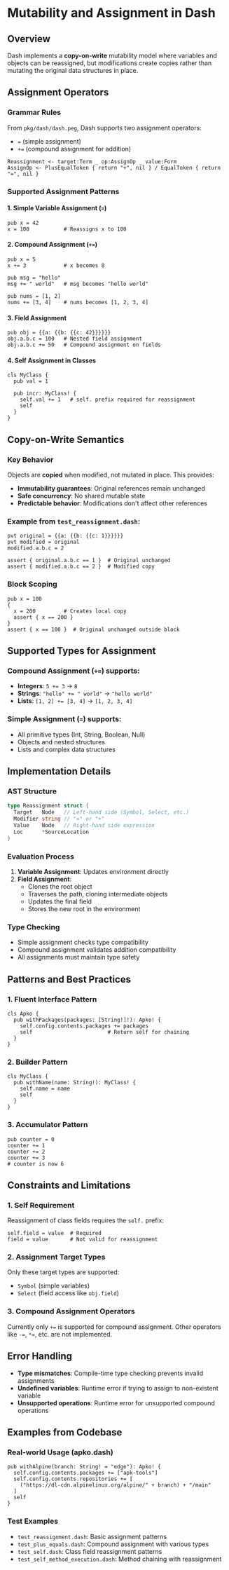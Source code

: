 # Mutability and Assignment in Dash

## Overview
Dash implements a **copy-on-write** mutability model where variables and objects can be reassigned, but modifications create copies rather than mutating the original data structures in place.

## Assignment Operators

### Grammar Rules
From `pkg/dash/dash.peg`, Dash supports two assignment operators:
- `=` (simple assignment)
- `+=` (compound assignment for addition)

```peg
Reassignment <- target:Term _ op:AssignOp _ value:Form
AssignOp <- PlusEqualToken { return "+", nil } / EqualToken { return "=", nil }
```

### Supported Assignment Patterns

#### 1. Simple Variable Assignment (`=`)
```dash
pub x = 42
x = 100           # Reassigns x to 100
```

#### 2. Compound Assignment (`+=`)
```dash
pub x = 5
x += 3            # x becomes 8

pub msg = "hello"
msg += " world"   # msg becomes "hello world"

pub nums = [1, 2]
nums += [3, 4]    # nums becomes [1, 2, 3, 4]
```

#### 3. Field Assignment
```dash
pub obj = {{a: {{b: {{c: 42}}}}}}
obj.a.b.c = 100   # Nested field assignment
obj.a.b.c += 50   # Compound assignment on fields
```

#### 4. Self Assignment in Classes
```dash
cls MyClass {
  pub val = 1
  
  pub incr: MyClass! {
    self.val += 1   # self. prefix required for reassignment
    self
  }
}
```

## Copy-on-Write Semantics

### Key Behavior
Objects are **copied** when modified, not mutated in place. This provides:
- **Immutability guarantees**: Original references remain unchanged
- **Safe concurrency**: No shared mutable state
- **Predictable behavior**: Modifications don't affect other references

### Example from `test_reassignment.dash`:
```dash
pvt original = {{a: {{b: {{c: 1}}}}}}
pvt modified = original
modified.a.b.c = 2

assert { original.a.b.c == 1 }  # Original unchanged
assert { modified.a.b.c == 2 }  # Modified copy
```

### Block Scoping
```dash
pub x = 100
{
  x = 200         # Creates local copy
  assert { x == 200 }
}
assert { x == 100 }  # Original unchanged outside block
```

## Supported Types for Assignment

### Compound Assignment (`+=`) supports:
- **Integers**: `5 += 3` → `8`
- **Strings**: `"hello" += " world"` → `"hello world"`
- **Lists**: `[1, 2] += [3, 4]` → `[1, 2, 3, 4]`

### Simple Assignment (`=`) supports:
- All primitive types (Int, String, Boolean, Null)
- Objects and nested structures
- Lists and complex data structures

## Implementation Details

### AST Structure
```go
type Reassignment struct {
  Target   Node   // Left-hand side (Symbol, Select, etc.)
  Modifier string // "=" or "+"
  Value    Node   // Right-hand side expression
  Loc      *SourceLocation
}
```

### Evaluation Process
1. **Variable Assignment**: Updates environment directly
2. **Field Assignment**: 
   - Clones the root object
   - Traverses the path, cloning intermediate objects
   - Updates the final field
   - Stores the new root in the environment

### Type Checking
- Simple assignment checks type compatibility
- Compound assignment validates addition compatibility
- All assignments must maintain type safety

## Patterns and Best Practices

### 1. Fluent Interface Pattern
```dash
cls Apko {
  pub withPackages(packages: [String!]!): Apko! {
    self.config.contents.packages += packages
    self                        # Return self for chaining
  }
}
```

### 2. Builder Pattern
```dash
cls MyClass {
  pub withName(name: String!): MyClass! {
    self.name = name
    self
  }
}
```

### 3. Accumulator Pattern
```dash
pub counter = 0
counter += 1
counter += 2
counter += 3
# counter is now 6
```

## Constraints and Limitations

### 1. Self Requirement
Reassignment of class fields requires the `self.` prefix:
```dash
self.field = value  # Required
field = value       # Not valid for reassignment
```

### 2. Assignment Target Types
Only these target types are supported:
- `Symbol` (simple variables)
- `Select` (field access like `obj.field`)

### 3. Compound Assignment Operators
Currently only `+=` is supported for compound assignment. Other operators like `-=`, `*=`, etc. are not implemented.

## Error Handling
- **Type mismatches**: Compile-time type checking prevents invalid assignments
- **Undefined variables**: Runtime error if trying to assign to non-existent variable
- **Unsupported operations**: Runtime error for unsupported compound operations

## Examples from Codebase

### Real-world Usage (apko.dash)
```dash
pub withAlpine(branch: String! = "edge"): Apko! {
  self.config.contents.packages += ["apk-tools"]
  self.config.contents.repositories += [
    ("https://dl-cdn.alpinelinux.org/alpine/" + branch) + "/main"
  ]
  self
}
```

### Test Examples
- `test_reassignment.dash`: Basic assignment patterns
- `test_plus_equals.dash`: Compound assignment with various types
- `test_self.dash`: Class field reassignment patterns
- `test_self_method_execution.dash`: Method chaining with reassignment